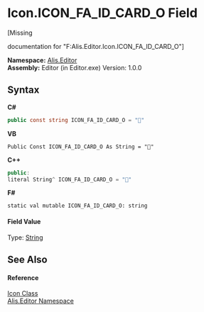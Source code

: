 # Icon.ICON_FA_ID_CARD_O Field
 

\[Missing <summary> documentation for "F:Alis.Editor.Icon.ICON_FA_ID_CARD_O"\]

**Namespace:**&nbsp;<a href="b150ade4-39de-a232-5f06-d3cdc1b2c538">Alis.Editor</a><br />**Assembly:**&nbsp;Editor (in Editor.exe) Version: 1.0.0

## Syntax

**C#**<br />
``` C#
public const string ICON_FA_ID_CARD_O = ""
```

**VB**<br />
``` VB
Public Const ICON_FA_ID_CARD_O As String = ""
```

**C++**<br />
``` C++
public:
literal String^ ICON_FA_ID_CARD_O = ""
```

**F#**<br />
``` F#
static val mutable ICON_FA_ID_CARD_O: string
```


#### Field Value
Type: <a href="https://docs.microsoft.com/dotnet/api/system.string" target="_blank">String</a>

## See Also


#### Reference
<a href="cc0f883c-67f8-f772-c6d7-a60b129f22a7">Icon Class</a><br /><a href="b150ade4-39de-a232-5f06-d3cdc1b2c538">Alis.Editor Namespace</a><br />